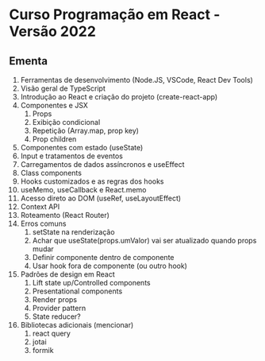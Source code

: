# Curso Programação em React - Versão 2022


## Ementa

1. Ferramentas de desenvolvimento (Node.JS, VSCode, React Dev Tools)
1. Visão geral de TypeScript
1. Introdução ao React e criação do projeto (create-react-app)
1. Componentes e JSX
    1. Props
    1. Exibição condicional
    1. Repetição (Array.map, prop key)
    1. Prop children
1. Componentes com estado (useState)
1. Input e tratamentos de eventos
1. Carregamentos de dados assíncronos e useEffect
1. Class components
1. Hooks customizados e as regras dos hooks
1. useMemo, useCallback e React.memo
1. Acesso direto ao DOM (useRef, useLayoutEffect)
1. Context API
1. Roteamento (React Router)
1. Erros comuns
    1. setState na renderização
    1. Achar que useState(props.umValor) vai ser atualizado quando props mudar
    1. Definir componente dentro de componente
    1. Usar hook fora de componente (ou outro hook)
1. Padrões de design em React
    1. Lift state up/Controlled components
    1. Presentational components
    1. Render props
    1. Provider pattern
    1. State reducer?
1. Bibliotecas adicionais (mencionar)
    1. react query
    1. jotai
    1. formik
